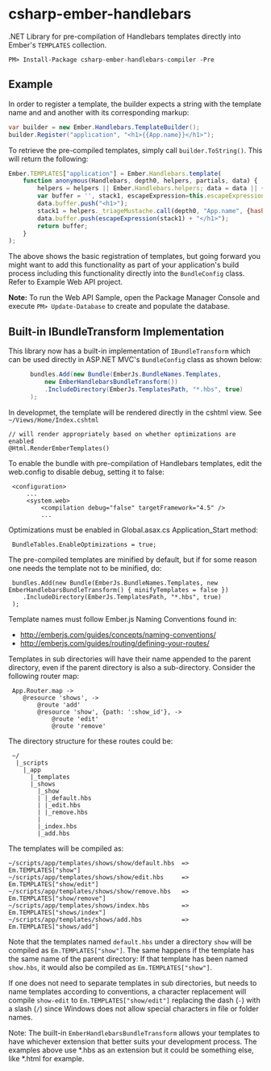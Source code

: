 csharp-ember-handlebars
=======================

.NET Library for pre-compilation of Handlebars templates directly into Ember's `TEMPLATES` collection. 

```
PM> Install-Package csharp-ember-handlebars-compiler -Pre 
```

## Example

In order to register a template, the builder expects a string with the template name and and another 
with its corresponding markup:

```csharp
var builder = new Ember.Handlebars.TemplateBuilder();
builder.Register("application", "<h1>{{App.name}}</h1>");
```

To retrieve the pre-compiled templates, simply call `builder.ToString()`. This will return the following:     

```javascript
Ember.TEMPLATES["application"] = Ember.Handlebars.template(
    function anonymous(Handlebars, depth0, helpers, partials, data) {
        helpers = helpers || Ember.Handlebars.helpers; data = data || {};
        var buffer = '', stack1, escapeExpression=this.escapeExpression;
        data.buffer.push("<h1>");
        stack1 = helpers._triageMustache.call(depth0, "App.name", {hash:{},contexts:[depth0],data:data});
        data.buffer.push(escapeExpression(stack1) + "</h1>");
        return buffer;
    }
);
```

The above shows the basic registration of templates, but going forward you might want to add this functionality 
as part of your application's build process including this functionality directly into the `BundleConfig` class. Refer to 
Example Web API project. 

__Note:__ To run the Web API Sample, open the Package Manager Console and execute `PM> Update-Database` to create and
populate the database.

## Built-in IBundleTransform Implementation
This library now has a built-in implementation of `IBundleTransform` which can be used directly in ASP.NET MVC's 
`BundleConfig` class as shown below:

```csharp
      bundles.Add(new Bundle(EmberJs.BundleNames.Templates,
          new EmberHandlebarsBundleTransform())
          .IncludeDirectory(EmberJs.TemplatesPath, "*.hbs", true)
      );
```

In developmet, the template will be rendered directly in the cshtml view. See `~/Views/Home/Index.cshtml`

    // will render appropriately based on whether optimizations are enabled
    @Html.RenderEmberTemplates()   
              
To enable the bundle with pre-compilation of Handlebars templates, edit 
the web.config to disable debug, setting it to false:
         
     <configuration>
         ...
         <system.web>
             <compilation debug="false" targetFramework="4.5" />
             ...
                              
Optimizations must be enabled in Global.asax.cs Application_Start method:
             
     BundleTables.EnableOptimizations = true;
              
The pre-compiled templates are minified by default, but if for some reason 
one needs the template not to be minified, do:
      
     bundles.Add(new Bundle(EmberJs.BundleNames.Templates, new EmberHandlebarsBundleTransform() { minifyTemplates = false })
        .IncludeDirectory(EmberJs.TemplatesPath, "*.hbs", true)
     ); 
                 
Template names must follow Ember.js Naming Conventions found in:
 - http://emberjs.com/guides/concepts/naming-conventions/
 - http://emberjs.com/guides/routing/defining-your-routes/
                 
Templates in sub directories will have their name appended to the parent directory, even if the 
parent directory is also a sub-directory. Consider the following router map:
                 
     App.Router.map ->
        @resource 'shows', ->
            @route 'add'
            @resource 'show', {path: ':show_id'}, ->
                @route 'edit'
                @route 'remove' 
                  
The directory structure for these routes could be:
              
     ~/
      |_scripts
        |_app
          |_templates
          |_shows
            |_show
            | |_default.hbs
            | |_edit.hbs
            | |_remove.hbs
            |
            |_index.hbs
            |_add.hbs 
            
The templates will be compiled as:

    ~/scripts/app/templates/shows/show/default.hbs  => Em.TEMPLATES["show"]
    ~/scripts/app/templates/shows/show/edit.hbs     => Em.TEMPLATES["show/edit"]
    ~/scripts/app/templates/shows/show/remove.hbs   => Em.TEMPLATES["show/remove"]
    ~/scripts/app/templates/shows/index.hbs         => Em.TEMPLATES["shows/index"]
    ~/scripts/app/templates/shows/add.hbs           => Em.TEMPLATES["shows/add"]
                 
Note that the templates named `default.hbs` under a directory `show` will be compiled as 
`Em.TEMPLATES["show"]`. The same happens if the template has the same name of the parent
directory: If that template has been named `show.hbs`, it would also be compiled as `Em.TEMPLATES["show"]`.
                 
If one does not need to separate templates in sub directories, but needs to name templates according to
conventions, a character replacement will compile `show-edit` to `Em.TEMPLATES["show/edit"]` replacing
the dash (`-`) with a slash (`/`) since Windows does not allow special characters in file or folder names.

Note: The built-in `EmberHandlebarsBundleTransform` allows your templates to have whichever extension 
that better suits your development process. The examples above use *.hbs as an extension but it could be 
something else, like *.html for example.
